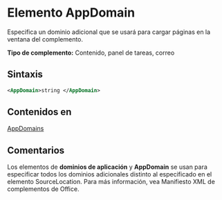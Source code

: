 # <a name="appdomain-element"></a>Elemento AppDomain

Especifica un dominio adicional que se usará para cargar páginas en la ventana del complemento.

**Tipo de complemento:** Contenido, panel de tareas, correo

## <a name="syntax"></a>Sintaxis

```XML
<AppDomain>string </AppDomain>
```

## <a name="contained-in"></a>Contenidos en

[AppDomains](appdomains.md)

## <a name="remarks"></a>Comentarios

Los elementos de **dominios de aplicación** y **AppDomain** se usan para especificar todos los dominios adicionales distinto al especificado en el elemento SourceLocation. Para más información, vea Manifiesto XML de complementos de Office.

